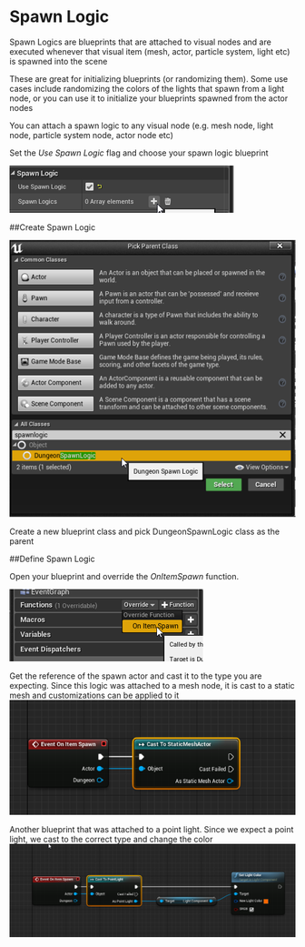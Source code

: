 Spawn Logic
===========

Spawn Logics are blueprints that are attached to visual nodes and are executed whenever that visual item (mesh, actor, particle system, light etc) is spawned into the scene

These are great for initializing blueprints (or randomizing them). Some use cases include randomizing the colors of the lights that spawn from a light node, or you can use it to initialize your blueprints spawned from the actor nodes


You can attach a spawn logic to any visual node (e.g. mesh node, light node, particle system node, actor node etc)

Set the *Use Spawn Logic* flag and choose your spawn logic blueprint

![Spawn Logic](../assets/images/spawn_logic_detail.png)


##Create Spawn Logic

![Spawn Logic](../assets/images/spawn_logic_create.png)

Create a new blueprint class and pick DungeonSpawnLogic class as the parent

##Define Spawn Logic

Open your blueprint and override the *OnItemSpawn* function.   

![Spawn Logic](../assets/images/spawn_logic_override.png)

Get the reference of the spawn actor and cast it to the type you are expecting.  Since this logic was attached to a mesh node,  it is cast to a static mesh and customizations can be applied to it 
![Spawn Logic](../assets/images/spawn_logic_override2.png)


Another blueprint that was attached to a point light.  Since we expect a point light, we cast to the correct type and change the color
![Spawn Logic](../assets/images/spawn_logic_override3.png)



